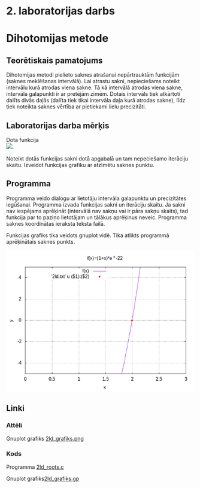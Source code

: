 # 2. laboratorijas darbs 
# Dihotomijas metode

## Teorētiskais pamatojums

Dihotomijas metodi pielieto saknes atrašanai nepārtrauktām funkcijām (saknes meklēšanas intervālā). Lai atrastu sakni, nepieciešams noteikt intervālu kurā atrodas viena sakne. Tā kā intervālā atrodas viena sakne, intervāla galapunkti ir ar pretējām zīmēm. Dotais intervāls tiek atkārtoti dalīts divās daļās (dalīta tiek tikai intervāla daļa kurā atrodas sakne), līdz tiek noteikta saknes vērtība ar pietiekami lielu precizitāti.

## Laboratorijas darba mērķis

Dota funkcija  
![](https://latex.codecogs.com/svg.image?f(x)=(1&plus;x)e^{x}).

Noteikt dotās funkcijas sakni dotā apgabalā un tam nepeciešamo iterāciju skaitu. Izveidot funkcijas grafiku ar atzīmētu saknes punktu.

##  Programma

Programma veido dialogu ar lietotāju intervāla galapunktu un precizitātes iegūšanai. Programma izvada funkcijas sakni un iterāciju skaitu. Ja sakni nav iespējams aprēķināt (intervālā nav sakņu vai ir pāra sakņu skaits), tad funkcija par to paziņo lietotājam un tālākus aprēķinus neveic. Programma saknes koordinātas ieraksta teksta failā. 

Funkcijas grafiks tika veidots gnuplot vidē. Tika atlikts programmā aprēķinātais saknes punkts. 

![Funkcijas grafiks ar atrasto saknes punktu](https://github.com/TomassJ1/RTR105/blob/main/darbi/2ld_roots/2ld_grafiks.png)

## Linki

### Attēli

Gnuplot grafiks [2ld_grafiks.png](https://github.com/TomassJ1/RTR105/blob/main/darbi/2ld_roots/2ld_grafiks.png)

### Kods

Programma [2ld_roots.c](https://github.com/TomassJ1/RTR105/blob/main/darbi/2ld_roots/2ld_roots.c)

Gnuplot grafiks[2ld_grafiks.gp](https://github.com/TomassJ1/RTR105/blob/main/darbi/2ld_roots/2ld_grafiks.gp)
